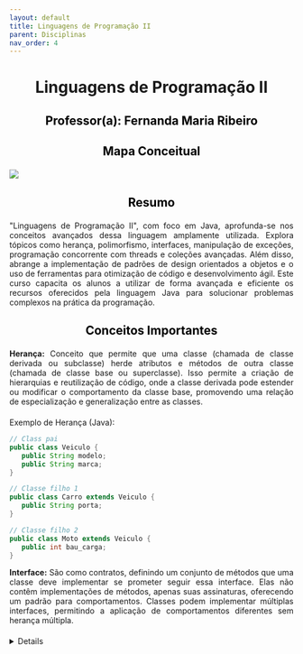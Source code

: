 ```yaml
---
layout: default
title: Linguagens de Programação II
parent: Disciplinas
nav_order: 4
---
```


<h1 align="center"><span style='font-weight: bold;'>Linguagens de Programação II</span></h1>

<h2 style="color: black;" align="center"><span style='font-weight: bold;'>Professor(a):</span> Fernanda Maria Ribeiro</h2>

<h2 style="color: black; margin-bottom: 20px;" align="center"><span style='font-weight: bold;'>Mapa Conceitual</span></h2>

![](../../assets/images/mapalp2.png)

<h2 style="color: black; margin-bottom: 20px;" align="center"><span style='font-weight: bold;'>Resumo</span></h2>

<div style="text-align: justify; margin-bottom: 20px;">"Linguagens de Programação II", com foco em Java, aprofunda-se nos conceitos avançados dessa linguagem amplamente utilizada. Explora tópicos como herança, polimorfismo, interfaces, manipulação de exceções, programação concorrente com threads e coleções avançadas. Além disso, abrange a implementação de padrões de design orientados a objetos e o uso de ferramentas para otimização de código e desenvolvimento ágil. Este curso capacita os alunos a utilizar de forma avançada e eficiente os recursos oferecidos pela linguagem Java para solucionar problemas complexos na prática da programação.</div>

<h2 style="color: black; margin-bottom: 20px;" align="center"><span style='font-weight: bold;'>Conceitos Importantes</span></h2>

<div style="text-align: justify; margin-bottom: 20px;"><b>Herança:</b> Conceito que permite que uma classe (chamada de classe derivada ou subclasse) herde atributos e métodos de outra classe (chamada de classe base ou superclasse). Isso permite a criação de hierarquias e reutilização de código, onde a classe derivada pode estender ou modificar o comportamento da classe base, promovendo uma relação de especialização e generalização entre as classes.</div>

Exemplo de Herança (Java):

```java
// Class pai
public class Veiculo { 
   public String modelo; 
   public String marca;
}

// Classe filho 1
public class Carro extends Veiculo {
   public String porta;
}

// Classe filho 2
public class Moto extends Veiculo {
   public int bau_carga;
}
```

<div style="text-align: justify; margin-bottom: 20px;"><b>Interface:</b> São como contratos, definindo um conjunto de métodos que uma classe deve implementar se prometer seguir essa interface. Elas não contêm implementações de métodos, apenas suas assinaturas, oferecendo um padrão para comportamentos. Classes podem implementar múltiplas interfaces, permitindo a aplicação de comportamentos diferentes sem herança múltipla.</div>

<details><summbary>Exemplo de Interface (Java):</summbary>
```java
// Definição da interface
interface Animal {
    void fazerSom();
}

// Implementação da interface em uma classe
class Cachorro implements Animal {
    public void fazerSom() {
        System.out.println("Au au!");
    }
}

// Usando a interface
public class ExemploInterface {
    public static void main(String[] args) {
        Animal meuAnimal = new Cachorro();
        meuAnimal.fazerSom(); // Saída: "Au au!"
    }
}
```
</details>

<div style="text-align: justify; margin-bottom: 20px;"><b>Polimorfismo:</b> Conceito que permite que objetos de diferentes classes sejam tratados de maneira uniforme através de uma classe comum, podendo responder de forma distinta a chamadas de métodos iguais. Isso é alcançado por meio de herança e interfaces.</div>

```java
// Definição de uma classe base comum
class Animal {
    void fazerSom() {
        System.out.println("Som genérico");
    }
}

// Subclasse 1 que estende Animal
class Cachorro extends Animal {
    void fazerSom() {
        System.out.println("Au au!");
    }
}

// Subclasse 2 que estende Animal
class Gato extends Animal {
    void fazerSom() {
        System.out.println("Miau!");
    }
}

// Usando polimorfismo
public class ExemploPolimorfismo {
    public static void main(String[] args) {
        Animal meuAnimal1 = new Cachorro();
        Animal meuAnimal2 = new Gato();

        meuAnimal1.fazerSom(); // Saída: "Au au!"
        meuAnimal2.fazerSom(); // Saída: "Miau!"
    }
}
```

<h2 style="color: black; margin-bottom: 20px;" align="center"><span style='font-weight: bold;'>Materiais de Estudo</span></h2>

- PDFs/Slides:
  - [Aula 1.0 - Apresentação](https://presencial.muz.ifsuldeminas.edu.br/mod/resource/view.php?id=386342)
  - [Aula 2.0 - POO](https://presencial.muz.ifsuldeminas.edu.br/mod/resource/view.php?id=391983)
  - [Aula 3.0 - Herança](https://presencial.muz.ifsuldeminas.edu.br/mod/resource/view.php?id=391984)
  - [Aula 3.1- Herança/UML](https://presencial.muz.ifsuldeminas.edu.br/mod/resource/view.php?id=391985)
  - [Aula 3.2 - JAVA](https://presencial.muz.ifsuldeminas.edu.br/mod/resource/view.php?id=393705)
  - [Aula 3.3 - Python](https://presencial.muz.ifsuldeminas.edu.br/mod/resource/view.php?id=394855)
  - [Aula 4.0 - Composição](https://presencial.muz.ifsuldeminas.edu.br/mod/resource/view.php?id=394856)
  - [Aula 5.0 - Polimorfismo](https://presencial.muz.ifsuldeminas.edu.br/mod/resource/view.php?id=397733)
  - [Aula 6.0 - Classes Abstratas](https://presencial.muz.ifsuldeminas.edu.br/mod/resource/view.php?id=398220)
  - [Aula 7.0 - Interfaces](https://presencial.muz.ifsuldeminas.edu.br/mod/resource/view.php?id=398683)
  - [Aula 8.0 - Tratamento Exceções](https://presencial.muz.ifsuldeminas.edu.br/mod/resource/view.php?id=398682)

- Vídeos:
  - N/D.

- Complementares:
  - N/D.

<h2 style="color: black; margin-bottom: 20px;" align="center"><span style='font-weight: bold;'>Atividades</span></h2>

- Questionários:
  - [Primeiro Questionário](https://presencial.muz.ifsuldeminas.edu.br/mod/quiz/view.php?id=394750)
  - [Questionário Final](https://presencial.muz.ifsuldeminas.edu.br/mod/quiz/view.php?id=398661)

- Lista de Exercícios:
  - [Códigos em Sala 3 - Herança](https://presencial.muz.ifsuldeminas.edu.br/mod/resource/view.php?id=398221)  -  [Link para envio](https://presencial.muz.ifsuldeminas.edu.br/mod/assign/view.php?id=395408)
  - [Códigos em Sala 4 - Polimorfismo](https://presencial.muz.ifsuldeminas.edu.br/mod/resource/view.php?id=398511)  -  [Link para envio](https://presencial.muz.ifsuldeminas.edu.br/mod/assign/view.php?id=395408)
  - [Códigos em Sala 5 - Exceções](https://presencial.muz.ifsuldeminas.edu.br/mod/resource/view.php?id=398684)  -  [Link para envio](https://presencial.muz.ifsuldeminas.edu.br/mod/assign/view.php?id=395408)

<h2 style="color: black;  margin-bottom: 20px;" align="center"><span style='font-weight: bold;'>Colab</span></h2>

Seção voltada para a colaboração entre os alunos.

Links abertos com resumos, anotações e materiais de revisão.
